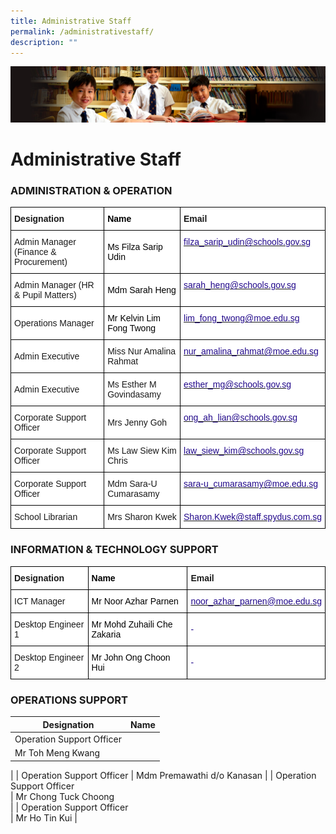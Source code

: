 ```yaml
---
title: Administrative Staff
permalink: /administrativestaff/
description: ""
---
```

![](/images/Sub-banner1.jpg)

Administrative Staff
====================

### ADMINISTRATION &amp; OPERATION

<style type="text/css">
.tg  {border-collapse:collapse;border-spacing:0;}
.tg td{border-color:black;border-style:solid;border-width:1px;font-family:Arial, sans-serif;font-size:14px;
  overflow:hidden;padding:10px 5px;word-break:normal;}
.tg th{border-color:black;border-style:solid;border-width:1px;font-family:Arial, sans-serif;font-size:14px;
  font-weight:normal;overflow:hidden;padding:10px 5px;word-break:normal;}
.tg .tg-p3qa{background-color:#FFF;color:#21088A;text-align:left;vertical-align:top}
.tg .tg-8rcp{background-color:#FFF;font-weight:bold;text-align:left;vertical-align:middle}
.tg .tg-lppf{background-color:#FFF;color:#000000;font-weight:bold;text-align:left;vertical-align:middle}
.tg .tg-zr06{background-color:#FFF;text-align:left;vertical-align:middle}
.tg .tg-1bbm{background-color:#FFF;color:#000000;text-align:left;vertical-align:middle}
</style>
<table class="tg">
<thead>
  <tr>
    <th class="tg-8rcp"><span style="color:inherit;background-color:transparent">Designation</span></th>
    <th class="tg-lppf"><span style="color:inherit;background-color:transparent">Name</span></th>
    <th class="tg-8rcp"><span style="color:inherit;background-color:transparent">Email</span></th>
  </tr>
</thead>
<tbody>
  <tr>
    <td class="tg-zr06"><span style="color:inherit;background-color:transparent">Admin Manager </span>(Finance &amp; Procurement)</td>
    <td class="tg-1bbm"><span style="background-color:transparent">Ms Filza Sarip Udin</span><br></td>
    <td class="tg-p3qa"><a href="mailto:filza_sarip_udin@schools.gov.sg"><span style="text-decoration:none;color:#21088A">filza_sarip_udin@schools.gov.sg</span></a></td>
  </tr>
  <tr>
    <td class="tg-zr06"><span style="color:inherit;background-color:transparent">Admin Manager</span> (HR &amp; Pupil Matters)</td>
    <td class="tg-1bbm"><span style="background-color:transparent">Mdm Sarah Heng</span></td>
    <td class="tg-p3qa"><a href="mailto:sarah_heng@schools.gov.sg"><span style="text-decoration:none;color:#21088A">sarah_heng@schools.gov.sg</span></a></td>
  </tr>
  <tr>
    <td class="tg-zr06"><span style="color:inherit;background-color:transparent">Operations Manager</span></td>
    <td class="tg-1bbm"><span style="background-color:transparent">Mr Kelvin Lim Fong Twong</span></td>
    <td class="tg-p3qa"><a href="mailto:lim_fong_twong@moe.edu.sg"><span style="text-decoration:none;color:#21088A">lim_fong_twong@moe.edu.sg</span></a></td>
  </tr>
  <tr>
    <td class="tg-zr06"><span style="color:inherit;background-color:transparent">Admin Executive</span><br></td>
    <td class="tg-zr06"><span style="color:inherit;background-color:transparent">Miss Nur Amalina Rahmat</span><br></td>
    <td class="tg-p3qa"><a href="mailto:nur_amalina_rahmat@moe.edu.sg"><span style="text-decoration:none;color:#21088A">nur_amalina_rahmat@moe.edu.sg</span></a><br></td>
  </tr>
  <tr>
    <td class="tg-zr06"><span style="color:inherit;background-color:transparent">Admin Executive</span><br></td>
    <td class="tg-zr06"><span style="color:inherit;background-color:transparent">Ms Esther M Govindasamy</span><br></td>
    <td class="tg-p3qa"><a href="mailto:esther_mg@schools.gov.sg"><span style="text-decoration:none;color:#21088A">esther_mg@schools.gov.sg</span></a><br></td>
  </tr>
  <tr>
    <td class="tg-zr06"><span style="color:inherit;background-color:transparent">Corporate Support Officer</span><br></td>
    <td class="tg-zr06"><span style="color:inherit;background-color:transparent">Mrs Jenny Goh</span><br></td>
    <td class="tg-p3qa"><a href="mailto:ong_ah_lian@schools.gov.sg"><span style="text-decoration:none;color:#21088A">ong_ah_lian@schools.gov.sg</span></a><br></td>
  </tr>
  <tr>
    <td class="tg-zr06"><span style="color:inherit;background-color:transparent">Corporate Support Officer</span><br></td>
    <td class="tg-zr06"><span style="color:inherit;background-color:transparent">Ms Law Siew Kim Chris</span><br></td>
    <td class="tg-p3qa"><a href="mailto:law_siew_kim@schools.gov.sg"><span style="text-decoration:none;color:#21088A">law_siew_kim@schools.gov.sg</span></a><br></td>
  </tr>
  <tr>
    <td class="tg-zr06"><span style="color:inherit;background-color:transparent">Corporate Support Officer</span><br></td>
    <td class="tg-zr06"><span style="color:inherit;background-color:transparent">Mdm Sara-U Cumarasamy</span><br></td>
    <td class="tg-p3qa"><a href="mailto:sara-u_cumarasamy@moe.edu.sg"><span style="text-decoration:none;color:#21088A">sara-u_cumarasamy@moe.edu.sg</span></a><br></td>
  </tr>
  <tr>
    <td class="tg-zr06"><span style="color:inherit;background-color:transparent">School Librarian</span><br></td>
    <td class="tg-zr06"><span style="color:inherit;background-color:transparent">Mrs Sharon Kwek</span><br></td>
    <td class="tg-p3qa"><a href="mailto:Sharon.Kwek@staff.spydus.com.sg"><span style="text-decoration:none;color:#21088A">Sharon.Kwek@staff.spydus.com.sg</span></a></td>
  </tr>
</tbody>
</table>

### INFORMATION &amp; TECHNOLOGY SUPPORT

<style type="text/css">
.tg  {border-collapse:collapse;border-spacing:0;}
.tg td{border-color:black;border-style:solid;border-width:1px;font-family:Arial, sans-serif;font-size:14px;
  overflow:hidden;padding:10px 5px;word-break:normal;}
.tg th{border-color:black;border-style:solid;border-width:1px;font-family:Arial, sans-serif;font-size:14px;
  font-weight:normal;overflow:hidden;padding:10px 5px;word-break:normal;}
.tg .tg-p3qa{background-color:#FFF;color:#21088A;text-align:left;vertical-align:top}
.tg .tg-8rcp{background-color:#FFF;font-weight:bold;text-align:left;vertical-align:middle}
.tg .tg-5em6{background-color:#FFF;color:#21088A;text-align:left;vertical-align:middle}
.tg .tg-lppf{background-color:#FFF;color:#000000;font-weight:bold;text-align:left;vertical-align:middle}
.tg .tg-zr06{background-color:#FFF;text-align:left;vertical-align:middle}
.tg .tg-1bbm{background-color:#FFF;color:#000000;text-align:left;vertical-align:middle}
</style>
<table class="tg">
<thead>
  <tr>
    <th class="tg-8rcp"><span style="color:inherit;background-color:transparent">Designation</span></th>
    <th class="tg-lppf"><span style="color:inherit;background-color:transparent">Name</span></th>
    <th class="tg-8rcp"><span style="color:inherit;background-color:transparent">Email</span></th>
  </tr>
</thead>
<tbody>
  <tr>
    <td class="tg-zr06"><span style="color:inherit;background-color:transparent">ICT Manager</span></td>
    <td class="tg-1bbm"><span style="color:inherit;background-color:transparent">Mr Noor Azhar Parnen</span><br></td>
    <td class="tg-p3qa"><a href="mailto:noor_azhar_parnen@moe.edu.sg"><span style="text-decoration:none;color:#21088A">noor_azhar_parnen@moe.edu.sg</span></a></td>
  </tr>
  <tr>
    <td class="tg-zr06"><span style="color:inherit;background-color:transparent">Desktop Engineer 1</span></td>
    <td class="tg-1bbm"><span style="color:inherit;background-color:transparent">Mr Mohd Zuhaili Che Zakaria</span></td>
    <td class="tg-5em6"><span style="color:inherit;background-color:transparent">-</span></td>
  </tr>
  <tr>
    <td class="tg-zr06"><span style="color:inherit;background-color:transparent">Desktop Engineer 2</span><br></td>
    <td class="tg-1bbm"><span style="color:inherit;background-color:transparent">Mr John Ong Choon Hui</span><br></td>
    <td class="tg-5em6"><span style="color:inherit;background-color:transparent">-</span></td>
  </tr>
</tbody>
</table>

### OPERATIONS SUPPORT

| Designation | Name |
| --- | --- |
| Operation Support Officer  
 | Mr&nbsp;Toh Meng Kwang  
 |
| Operation Support Officer | Mdm Premawathi d/o Kanasan |
| Operation Support Officer  
 | Mr&nbsp;Chong Tuck Choong  
 |
| Operation Support Officer  
 | Mr Ho Tin Kui |